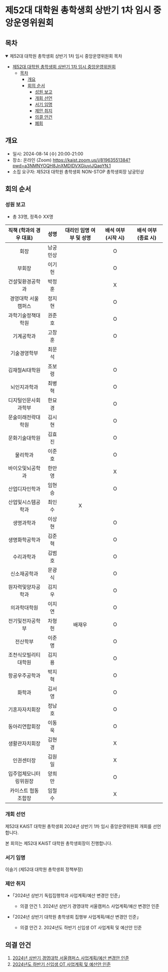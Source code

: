 제52대 대학원 총학생회 상반기 1차 임시 중앙운영위원회 
===

## 목차

<details open>
<summary>제52대 대학원 총학생회 상반기 1차 임시 중앙운영위원회 목차</summary>

- [제52대 대학원 총학생회 상반기 1차 임시 중앙운영위원회](#제52대-대학원-총학생회-상반기-1차-임시-중앙운영위원회)
  - [목차](#목차)
	- [개요](#개요)
	- [회의 순서](#회의-순서)
		- [성원 보고](#성원-보고)
		- [개회 선언](#개회-선언)
		- [서기 임명](#서기-임명)
 		- [제안 취지](#제안-취지)
		- [의결 안건](#의결-안건)
		- [폐회](#폐회)
</details>

## 개요

- 일시: 2024-08-14 (수) 20:00-21:00
- 장소: 온라인 (Zoom) https://kaist.zoom.us/j/81963551384?pwd=a3NMNYOQH8JnXMDIDVXGiuyiJQapYN.1
- 소집 요구자: 제52대 대학원 총학생회 NON-STOP 총학생회장 남궁민상

## 회의 순서
### 성원 보고
- 총 33명, 정족수 XX명

| 직책 (학과의 경우 대표) | 성명 | 대리인 임명 여부 및 성명 | 배석 여부 (시작 시) | 배석 여부 (종료 시) |
|:---:|:---:|:---:|:---:|:---:|
| 회장 | 남궁민상 |   |  O |   |
| 부회장 | 이기헌 |   |  O |   |
| 건설및환경공학과 | 박정훈 |   | X  |   |
| 경영대학 서울캠퍼스 | 정지현 |   |  O |   |
| 과학기술정책대학원 | 권준호 |   |  O |   |
| 기계공학과 | 고창훈 |   |  O |   |
| 기술경영학부 | 최문석 |   |   |   |
| 김재철AI대학원 | 조보령 |   | O  |   |
| 뇌인지과학과 | 최병혁 |   |  O |   |
| 디지털인문사회과학부 | 한묘경 |   | O  |   |
| 문술미래전략대학원 | 김시현 |   | O  |   |
| 문화기술대학원 | 김효진 |   | O  |   |
| 물리학과 | 이준호 |   | O  |   |
| 바이오및뇌공학과 | 한만영 |   | X  |   |
| 산업디자인학과 | 임현승 |   |  O |   |
| 산업및시스템공학과 | 최인수 |  X |   |   |
| 생명과학과 | 이상현 |   |  O |   |
| 생명화학공학과 | 김준혁 |   | O  |   |
| 수리과학과 | 김범호 |   |  O |   |
| 신소재공학과 | 문광식 |   |  O |   |
| 원자력및양자공학과 | 김지우 |   | O  |   |
| 의과학대학원 | 이지연 |   | O  |   | 
| 전기및전자공학부 | 차형헌 | 배재우 | O  |   |
| 전산학부 | 이준명 |   |  O |   |
| 조천식모빌리티대학원 | 김지용 |   |  O |   |
| 항공우주공학과 | 박지혁 |   |  O |   | 
| 화학과 | 김서영 |   | O  |   |
| 기혼자자치회장 | 정남호 |   | O  |   |
| 동아리연합회장 | 이동욱 |   |  O |   |
| 생활관자치회장 | 김현경 |   |  X |   |
| 인권센터장 | 김원일 |   | X  |   |
| 입주업체모니터링위원장 | 양희만 |   |  O |   |
| 카이스트 협동조합장 | 임철수 |   | X  |   |

### 개회 선언
제52대 KAIST 대학원 총학생회 2024년 상반기 1차 임시 중앙운영위원회 개회를 선언합니다. 

본 회의는 제52대 KAIST 대학원 총학생회장이 진행합니다.

### 서기 임명
이슬기 (제52대 대학원 총학생회 정책부장) 

### 제안 취지
    
- ｢2024년 상반기 독립집행학과 사업계획/예산 변경안 인준｣
    - 의결 안건 1. 2024년 상반기 경영대학 서울캠퍼스 사업계획/예산 변경안 인준

- ｢2024년 상반기 대학원 총학생회 집행부 사업계획/예산 변경안 인준｣
    - 의결 안건 2. 2024년도 하반기 신입생 OT 사업계획 및 예산안 인준

## 의결 안건

1. [2024년 상반기 경영대학 서울캠퍼스 사업계획/예산 변경안 인준](의결안건/의결1.md) 
2. [2024년도 하반기 신입생 OT 사업계획 및 예산안 인준](의결안건/하반기_새내기OT.md)
